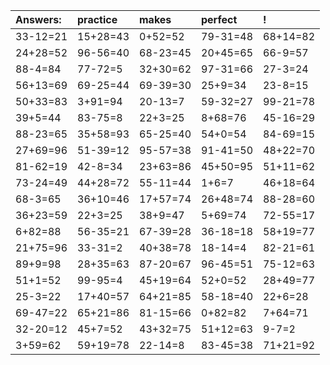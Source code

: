 | Answers: | practice | makes | perfect | ! |
| :--- | :--- | :--- | :--- | :--- |
| 33-12=21 | 15+28=43 | 0+52=52 | 79-31=48 | 68+14=82 | 
| 24+28=52 | 96-56=40 | 68-23=45 | 20+45=65 | 66-9=57 | 
| 88-4=84 | 77-72=5 | 32+30=62 | 97-31=66 | 27-3=24 | 
| 56+13=69 | 69-25=44 | 69-39=30 | 25+9=34 | 23-8=15 | 
| 50+33=83 | 3+91=94 | 20-13=7 | 59-32=27 | 99-21=78 | 
| 39+5=44 | 83-75=8 | 22+3=25 | 8+68=76 | 45-16=29 | 
| 88-23=65 | 35+58=93 | 65-25=40 | 54+0=54 | 84-69=15 | 
| 27+69=96 | 51-39=12 | 95-57=38 | 91-41=50 | 48+22=70 | 
| 81-62=19 | 42-8=34 | 23+63=86 | 45+50=95 | 51+11=62 | 
| 73-24=49 | 44+28=72 | 55-11=44 | 1+6=7 | 46+18=64 | 
| 68-3=65 | 36+10=46 | 17+57=74 | 26+48=74 | 88-28=60 | 
| 36+23=59 | 22+3=25 | 38+9=47 | 5+69=74 | 72-55=17 | 
| 6+82=88 | 56-35=21 | 67-39=28 | 36-18=18 | 58+19=77 | 
| 21+75=96 | 33-31=2 | 40+38=78 | 18-14=4 | 82-21=61 | 
| 89+9=98 | 28+35=63 | 87-20=67 | 96-45=51 | 75-12=63 | 
| 51+1=52 | 99-95=4 | 45+19=64 | 52+0=52 | 28+49=77 | 
| 25-3=22 | 17+40=57 | 64+21=85 | 58-18=40 | 22+6=28 | 
| 69-47=22 | 65+21=86 | 81-15=66 | 0+82=82 | 7+64=71 | 
| 32-20=12 | 45+7=52 | 43+32=75 | 51+12=63 | 9-7=2 | 
| 3+59=62 | 59+19=78 | 22-14=8 | 83-45=38 | 71+21=92 | 
